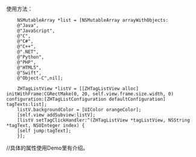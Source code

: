 使用方法：
        
        NSMutableArray *list = [NSMutableArray arrayWithObjects:
        @"Java",
        @"JavaScript",
        @"C",
        @"C#",
        @"C++",
        @".NET",
        @"Python",
        @"PHP",
        @"HTML5",
        @"Swift",
        @"Object-C",nil];
        
        ZHTagListView *listV = [[ZHTagListView alloc] initWithFrame:CGRectMake(0, 20, self.view.frame.size.width, 0) configuration:[ZHTagListConfiguration defaultConfiguration] tagTexts:list];
        listV.backgroundColor = [UIColor orangeColor];
        [self.view addSubview:listV];
        [listV setTagClickHandler:^(ZHTagListView *tagListView, NSString *tagText, NSUInteger index) {
        [self jump:tagText];
        }];

//具体的属性使用Demo里有介绍。

